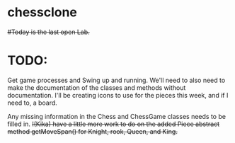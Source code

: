 # chessclone  
~~#Today is the last open Lab.~~
# TODO:  

 Get game processes and Swing up and running. We'll need to also need to make the documentation of the classes and methods without documentation. I'll be creating icons to use for the pieces this week, and if I need to, a board.
 
 Any missing information in the Chess and ChessGame classes needs to be filled in. ~~I(Kika) have a little more work to do on the added Piece abstract method getMoveSpan() for Knight, rook, Queen, and King.~~


 
